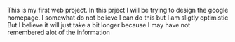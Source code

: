 This is my first web project.
In this prject I will be trying to design the google homepage.
I somewhat do not believe I can do this but I am sligtly optimistic
But I believe it will just take a bit longer because I may have not remembered alot of the information
